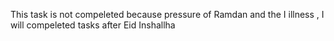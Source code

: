 This task is not compeleted because pressure of Ramdan and the I illness , I will compeleted tasks after Eid Inshallha
